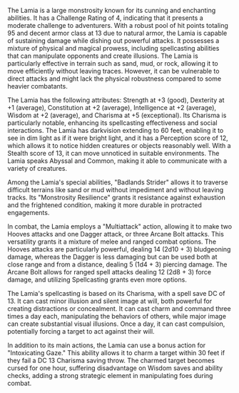 The Lamia is a large monstrosity known for its cunning and enchanting abilities. It has a Challenge Rating of 4, indicating that it presents a moderate challenge to adventurers. With a robust pool of hit points totaling 95 and decent armor class at 13 due to natural armor, the Lamia is capable of sustaining damage while dishing out powerful attacks. It possesses a mixture of physical and magical prowess, including spellcasting abilities that can manipulate opponents and create illusions. The Lamia is particularly effective in terrain such as sand, mud, or rock, allowing it to move efficiently without leaving traces. However, it can be vulnerable to direct attacks and might lack the physical robustness compared to some heavier combatants. 

The Lamia has the following attributes: Strength at +3 (good), Dexterity at +1 (average), Constitution at +2 (average), Intelligence at +2 (average), Wisdom at +2 (average), and Charisma at +5 (exceptional). Its Charisma is particularly notable, enhancing its spellcasting effectiveness and social interactions. The Lamia has darkvision extending to 60 feet, enabling it to see in dim light as if it were bright light, and it has a Perception score of 12, which allows it to notice hidden creatures or objects reasonably well. With a Stealth score of 13, it can move unnoticed in suitable environments. The Lamia speaks Abyssal and Common, making it able to communicate with a variety of creatures.

Among the Lamia's special abilities, "Badlands Strider" allows it to traverse difficult terrains like sand or mud without impediment and without leaving tracks. Its "Monstrosity Resilience" grants it resistance against exhaustion and the frightened condition, making it more durable in protracted engagements.

In combat, the Lamia employs a "Multiattack" action, allowing it to make two Hooves attacks and one Dagger attack, or three Arcane Bolt attacks. This versatility grants it a mixture of melee and ranged combat options. The Hooves attacks are particularly powerful, dealing 14 (2d10 + 3) bludgeoning damage, whereas the Dagger is less damaging but can be used both at close range and from a distance, dealing 5 (1d4 + 3) piercing damage. The Arcane Bolt allows for ranged spell attacks dealing 12 (2d8 + 3) force damage, and utilizing Spellcasting grants even more options.

The Lamia's spellcasting is based on its Charisma, with a spell save DC of 13. It can cast minor illusion and silent image at will, both powerful for creating distractions or concealment. It can cast charm and command three times a day each, manipulating the behaviors of others, while major image can create substantial visual illusions. Once a day, it can cast compulsion, potentially forcing a target to act against their will.

In addition to its main actions, the Lamia can use a bonus action for "Intoxicating Gaze." This ability allows it to charm a target within 30 feet if they fail a DC 13 Charisma saving throw. The charmed target becomes cursed for one hour, suffering disadvantage on Wisdom saves and ability checks, adding a strong strategic element in manipulating foes during combat.